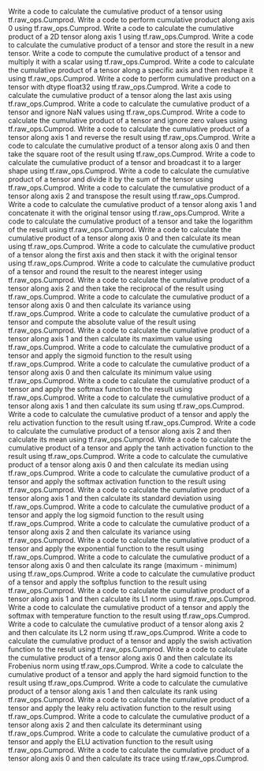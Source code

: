 Write a code to calculate the cumulative product of a tensor using tf.raw_ops.Cumprod.
Write a code to perform cumulative product along axis 0 using tf.raw_ops.Cumprod.
Write a code to calculate the cumulative product of a 2D tensor along axis 1 using tf.raw_ops.Cumprod.
Write a code to calculate the cumulative product of a tensor and store the result in a new tensor.
Write a code to compute the cumulative product of a tensor and multiply it with a scalar using tf.raw_ops.Cumprod.
Write a code to calculate the cumulative product of a tensor along a specific axis and then reshape it using tf.raw_ops.Cumprod.
Write a code to perform cumulative product on a tensor with dtype float32 using tf.raw_ops.Cumprod.
Write a code to calculate the cumulative product of a tensor along the last axis using tf.raw_ops.Cumprod.
Write a code to calculate the cumulative product of a tensor and ignore NaN values using tf.raw_ops.Cumprod.
Write a code to calculate the cumulative product of a tensor and ignore zero values using tf.raw_ops.Cumprod.
Write a code to calculate the cumulative product of a tensor along axis 1 and reverse the result using tf.raw_ops.Cumprod.
Write a code to calculate the cumulative product of a tensor along axis 0 and then take the square root of the result using tf.raw_ops.Cumprod.
Write a code to calculate the cumulative product of a tensor and broadcast it to a larger shape using tf.raw_ops.Cumprod.
Write a code to calculate the cumulative product of a tensor and divide it by the sum of the tensor using tf.raw_ops.Cumprod.
Write a code to calculate the cumulative product of a tensor along axis 2 and transpose the result using tf.raw_ops.Cumprod.
Write a code to calculate the cumulative product of a tensor along axis 1 and concatenate it with the original tensor using tf.raw_ops.Cumprod.
Write a code to calculate the cumulative product of a tensor and take the logarithm of the result using tf.raw_ops.Cumprod.
Write a code to calculate the cumulative product of a tensor along axis 0 and then calculate its mean using tf.raw_ops.Cumprod.
Write a code to calculate the cumulative product of a tensor along the first axis and then stack it with the original tensor using tf.raw_ops.Cumprod.
Write a code to calculate the cumulative product of a tensor and round the result to the nearest integer using tf.raw_ops.Cumprod.
Write a code to calculate the cumulative product of a tensor along axis 2 and then take the reciprocal of the result using tf.raw_ops.Cumprod.
Write a code to calculate the cumulative product of a tensor along axis 0 and then calculate its variance using tf.raw_ops.Cumprod.
Write a code to calculate the cumulative product of a tensor and compute the absolute value of the result using tf.raw_ops.Cumprod.
Write a code to calculate the cumulative product of a tensor along axis 1 and then calculate its maximum value using tf.raw_ops.Cumprod.
Write a code to calculate the cumulative product of a tensor and apply the sigmoid function to the result using tf.raw_ops.Cumprod.
Write a code to calculate the cumulative product of a tensor along axis 0 and then calculate its minimum value using tf.raw_ops.Cumprod.
Write a code to calculate the cumulative product of a tensor and apply the softmax function to the result using tf.raw_ops.Cumprod.
Write a code to calculate the cumulative product of a tensor along axis 1 and then calculate its sum using tf.raw_ops.Cumprod.
Write a code to calculate the cumulative product of a tensor and apply the relu activation function to the result using tf.raw_ops.Cumprod.
Write a code to calculate the cumulative product of a tensor along axis 2 and then calculate its mean using tf.raw_ops.Cumprod.
Write a code to calculate the cumulative product of a tensor and apply the tanh activation function to the result using tf.raw_ops.Cumprod.
Write a code to calculate the cumulative product of a tensor along axis 0 and then calculate its median using tf.raw_ops.Cumprod.
Write a code to calculate the cumulative product of a tensor and apply the softmax activation function to the result using tf.raw_ops.Cumprod.
Write a code to calculate the cumulative product of a tensor along axis 1 and then calculate its standard deviation using tf.raw_ops.Cumprod.
Write a code to calculate the cumulative product of a tensor and apply the log sigmoid function to the result using tf.raw_ops.Cumprod.
Write a code to calculate the cumulative product of a tensor along axis 2 and then calculate its variance using tf.raw_ops.Cumprod.
Write a code to calculate the cumulative product of a tensor and apply the exponential function to the result using tf.raw_ops.Cumprod.
Write a code to calculate the cumulative product of a tensor along axis 0 and then calculate its range (maximum - minimum) using tf.raw_ops.Cumprod.
Write a code to calculate the cumulative product of a tensor and apply the softplus function to the result using tf.raw_ops.Cumprod.
Write a code to calculate the cumulative product of a tensor along axis 1 and then calculate its L1 norm using tf.raw_ops.Cumprod.
Write a code to calculate the cumulative product of a tensor and apply the softmax with temperature function to the result using tf.raw_ops.Cumprod.
Write a code to calculate the cumulative product of a tensor along axis 2 and then calculate its L2 norm using tf.raw_ops.Cumprod.
Write a code to calculate the cumulative product of a tensor and apply the swish activation function to the result using tf.raw_ops.Cumprod.
Write a code to calculate the cumulative product of a tensor along axis 0 and then calculate its Frobenius norm using tf.raw_ops.Cumprod.
Write a code to calculate the cumulative product of a tensor and apply the hard sigmoid function to the result using tf.raw_ops.Cumprod.
Write a code to calculate the cumulative product of a tensor along axis 1 and then calculate its rank using tf.raw_ops.Cumprod.
Write a code to calculate the cumulative product of a tensor and apply the leaky relu activation function to the result using tf.raw_ops.Cumprod.
Write a code to calculate the cumulative product of a tensor along axis 2 and then calculate its determinant using tf.raw_ops.Cumprod.
Write a code to calculate the cumulative product of a tensor and apply the ELU activation function to the result using tf.raw_ops.Cumprod.
Write a code to calculate the cumulative product of a tensor along axis 0 and then calculate its trace using tf.raw_ops.Cumprod.